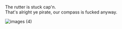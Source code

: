 <span>The rutter is stuck cap'n.<br>That's alright ye pirate, our compass is fucked anyway.</span>

![images (4)](https://user-images.githubusercontent.com/29265684/75947997-eb876300-5eed-11ea-96c0-445ab3ec27f7.jpeg)
